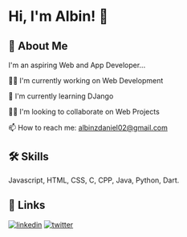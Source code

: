 # Hi, I'm Albin! 👋


## 🚀 About Me
I'm an aspiring Web and App Developer...

👩‍💻 I'm currently working on Web Development

🧠 I'm currently learning DJango

👯‍♀️ I'm looking to collaborate on Web Projects

📫 How to reach me: albinzdaniel02@gmail.com


## 🛠 Skills
Javascript, HTML, CSS, C, CPP, Java, Python, Dart.


## 🔗 Links
<!-- [![portfolio](https://img.shields.io/badge/my_portfolio-000?style=for-the-badge&logo=ko-fi&logoColor=white)](https://katherinempeterson.com/) -->
[![linkedin](https://img.shields.io/badge/linkedin-0A66C2?style=for-the-badge&logo=linkedin&logoColor=white)](www.linkedin.com/in/albinzdaniel02)
[![twitter](https://img.shields.io/badge/twitter-1DA1F2?style=for-the-badge&logo=twitter&logoColor=white)](https://twitter.com/)
